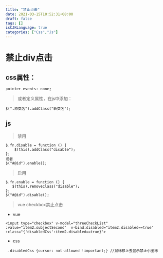 ```yaml
---
title: "禁止点击"
date: 2021-03-15T10:52:31+08:00
draft: false
tags: []
isCJKLanguage: true
categories: ["Css","Js"]
---
```


# 禁止div点击

## css属性：
```shell script
pointer-events: none;   
```
> 或者定义属性，在js中添加：
```shell script
$(".原类名").addClass("新类名");  
```
    
## js
>禁用
```shell script
$.fn.disable = function () {
    $(this).addClass("disable");
};
或者
$("#@id").enable();
```
>启用
 ```shell script
$.fn.enable = function () {
    $(this).removeClass("disable");
};
$("#@id").disable();
```



>vue checkbox禁止点击
* vue
```shell script
<input type="checkbox" v-model="threeCheckList" :value="item2.subjectSecond"  v-bind:disabled="item2.disabled==true" :class="{'disabledCss':item2.disabled==true}">
```
* css
```shell script
 .disabledCss {cursor: not-allowed !important;} //鼠标移上去显示禁止小图标
```
